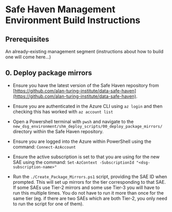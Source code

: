# Safe Haven Management Environment Build Instructions

## Prerequisites
An already-existing management segment (instructions about how to build one will come here...)

## 0. Deploy package mirrors
- Ensure you have the latest version of the Safe Haven repository from [https://github.com/alan-turing-institute/data-safe-haven](https://github.com/alan-turing-institute/data-safe-haven).

- Ensure you are authenticated in the Azure CLI using `az login` and then checking this has worked with `az account list`

- Open a Powershell terminal with `pwsh` and navigate to the `new_dsg_environment/shm_deploy_scripts/00_deploy_package_mirrors/` directory within the Safe Haven repository.

- Ensure you are logged into the Azure within PowerShell using the command: `Connect-AzAccount`

- Ensure the active subscription is set to that you are using for the new SAE using the command: `Set-AzContext -SubscriptionId "<dsg-subscription-name>"`

- Run the `./Create_Package_Mirrors.ps1` script, providing the SAE ID when prompted. This will set up mirrors for the tier corresponding to that SAE. If some SAEs use Tier-2 mirrors and some use Tier-3 you will have to run this multiple times. You do not have to run it more than once for the same tier (eg. if there are two SAEs which are both Tier-2, you only need to run the script for one of them).
